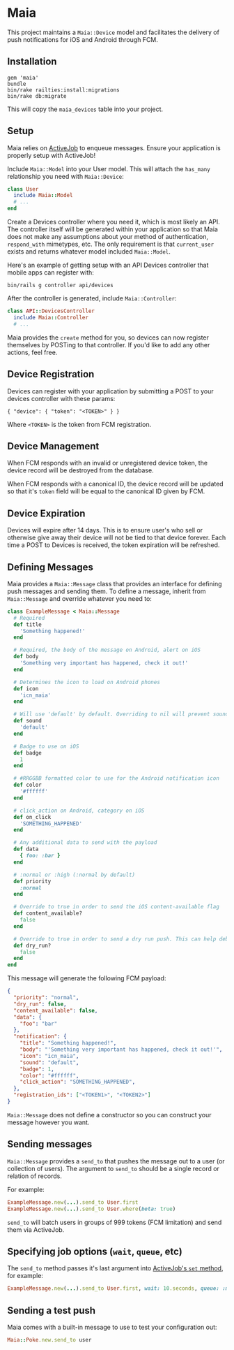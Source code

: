 # Maia

This project maintains a `Maia::Device` model and facilitates the delivery of push notifications for iOS and Android through FCM.

## Installation

```
gem 'maia'
bundle
bin/rake railties:install:migrations
bin/rake db:migrate
```

This will copy the `maia_devices` table into your project.

## Setup

Maia relies on [ActiveJob](https://github.com/rails/rails/tree/master/activejob) to enqueue messages. Ensure your application is properly setup with ActiveJob!

Include `Maia::Model` into your User model. This will attach the `has_many` relationship you need with `Maia::Device`:

```ruby
class User
  include Maia::Model
  # ...
end
```

Create a Devices controller where you need it, which is most likely an API. The controller itself will be generated within your application so that Maia does not make any assumptions about your method of authentication, `respond_with` mimetypes, etc. The only requirement is that `current_user` exists and returns whatever model included `Maia::Model`.

Here's an example of getting setup with an API Devices controller that mobile apps can register with:

`bin/rails g controller api/devices`

After the controller is generated, include `Maia::Controller`:

```ruby
class API::DevicesController
  include Maia::Controller
  # ...
```

Maia provides the `create` method for you, so devices can now register themselves by POSTing to that controller. If you'd like to add any other actions, feel free.

## Device Registration

Devices can register with your application by submitting a POST to your devices controller with these params:

```
{ "device": { "token": "<TOKEN>" } }
```

Where `<TOKEN>` is the token from FCM registration.

## Device Management

When FCM responds with an invalid or unregistered device token, the device record will be destroyed from the database.

When FCM responds with a canonical ID, the device record will be updated so that it's `token` field will be equal to the canonical ID given by FCM.

## Device Expiration

Devices will expire after 14 days. This is to ensure user's who sell or otherwise give away their device will not be tied to that device forever. Each time a POST to Devices is received, the token expiration will be refreshed.

## Defining Messages

Maia provides a `Maia::Message` class that provides an interface for defining push messages and sending them. To define a message, inherit from `Maia::Message` and override whatever you need to:

```ruby
class ExampleMessage < Maia::Message
  # Required
  def title
    'Something happened!'
  end

  # Required, the body of the message on Android, alert on iOS
  def body
    'Something very important has happened, check it out!'
  end

  # Determines the icon to load on Android phones
  def icon
    'icn_maia'
  end

  # Will use 'default' by default. Overriding to nil will prevent sound
  def sound
    'default'
  end

  # Badge to use on iOS
  def badge
    1
  end

  # #RRGGBB formatted color to use for the Android notification icon
  def color
    '#ffffff'
  end

  # click_action on Android, category on iOS
  def on_click
    'SOMETHING_HAPPENED'
  end

  # Any additional data to send with the payload
  def data
    { foo: :bar }
  end

  # :normal or :high (:normal by default)
  def priority
    :normal
  end

  # Override to true in order to send the iOS content-available flag
  def content_available?
    false
  end

  # Override to true in order to send a dry run push. This can help debug any device errors without actually sending a push message
  def dry_run?
    false
  end
end
```

This message will generate the following FCM payload:

```json
{
  "priority": "normal",
  "dry_run": false,
  "content_available": false,
  "data": {
    "foo": "bar"
  },
  "notification": {
    "title": "Something happened!",
    "body": "'Something very important has happened, check it out!'",
    "icon": "icn_maia",
    "sound": "default",
    "badge": 1,
    "color": "#ffffff",
    "click_action": "SOMETHING_HAPPENED",
  },
  "registration_ids": ["<TOKEN1>", "<TOKEN2>"]
}
```

`Maia::Message` does not define a constructor so you can construct your message however you want.

## Sending messages

`Maia::Message` provides a `send_to` that pushes the message out to a user (or collection of users). The argument to `send_to` should be a single record or relation of records.

For example:

```ruby
ExampleMessage.new(...).send_to User.first
ExampleMessage.new(...).send_to User.where(beta: true)
```

`send_to` will batch users in groups of 999 tokens (FCM limitation) and send them via ActiveJob.

## Specifying job options (`wait`, `queue`, etc)

The `send_to` method passes it's last argument into [ActiveJob's `set` method](http://apidock.com/rails/ActiveJob/Core/ClassMethods/set), for example:

```ruby
ExampleMessage.new(...).send_to User.first, wait: 10.seconds, queue: :maia
```

## Sending a test push

Maia comes with a built-in message to use to test your configuration out:

```ruby
Maia::Poke.new.send_to user
```

